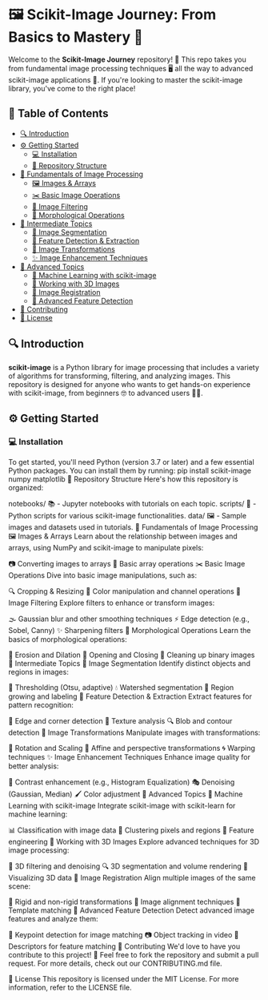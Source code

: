 # 🖼️ Scikit-Image Journey: From Basics to Mastery 🌌

Welcome to the **Scikit-Image Journey** repository! 🚀 This repo takes you from fundamental image processing techniques 🖥️ all the way to advanced scikit-image applications 🎨. If you're looking to master the scikit-image library, you've come to the right place!

## 📖 Table of Contents
- [🔍 Introduction](#-introduction)
- [⚙️ Getting Started](#%EF%B8%8F-getting-started)
  - [💻 Installation](#-installation)
  - [📁 Repository Structure](#-repository-structure)
- [🔧 Fundamentals of Image Processing](#-fundamentals-of-image-processing)
  - [🖼️ Images & Arrays](#-images--arrays)
  - [✂️ Basic Image Operations](#-basic-image-operations)
  - [🎨 Image Filtering](#-image-filtering)
  - [🔲 Morphological Operations](#-morphological-operations)
- [🔄 Intermediate Topics](#-intermediate-topics)
  - [🧩 Image Segmentation](#-image-segmentation)
  - [📍 Feature Detection & Extraction](#-feature-detection--extraction)
  - [🔄 Image Transformations](#-image-transformations)
  - [✨ Image Enhancement Techniques](#-image-enhancement-techniques)
- [🧠 Advanced Topics](#-advanced-topics)
  - [🤖 Machine Learning with scikit-image](#-machine-learning-with-scikit-image)
  - [🧊 Working with 3D Images](#-working-with-3d-images)
  - [🔗 Image Registration](#-image-registration)
  - [🔬 Advanced Feature Detection](#-advanced-feature-detection)
- [🤝 Contributing](#-contributing)
- [📜 License](#-license)

## 🔍 Introduction
**scikit-image** is a Python library for image processing that includes a variety of algorithms for transforming, filtering, and analyzing images. This repository is designed for anyone who wants to get hands-on experience with scikit-image, from beginners 🤓 to advanced users 👩‍💻.

## ⚙️ Getting Started

### 💻 Installation
To get started, you'll need Python (version 3.7 or later) and a few essential Python packages. You can install them by running:
pip install scikit-image numpy matplotlib
📁 Repository Structure
Here's how this repository is organized:

notebooks/ 📚 - Jupyter notebooks with tutorials on each topic.
scripts/ 📝 - Python scripts for various scikit-image functionalities.
data/ 🖼️ - Sample images and datasets used in tutorials.
🔧 Fundamentals of Image Processing
🖼️ Images & Arrays
Learn about the relationship between images and arrays, using NumPy and scikit-image to manipulate pixels:

📷 Converting images to arrays
🧮 Basic array operations
✂️ Basic Image Operations
Dive into basic image manipulations, such as:

🔍 Cropping & Resizing
🎨 Color manipulation and channel operations
🎨 Image Filtering
Explore filters to enhance or transform images:

🌫️ Gaussian blur and other smoothing techniques
⚡ Edge detection (e.g., Sobel, Canny)
✨ Sharpening filters
🔲 Morphological Operations
Learn the basics of morphological operations:

🧱 Erosion and Dilation
🔗 Opening and Closing
🧼 Cleaning up binary images
🔄 Intermediate Topics
🧩 Image Segmentation
Identify distinct objects and regions in images:

🔲 Thresholding (Otsu, adaptive)
💧 Watershed segmentation
🌱 Region growing and labeling
📍 Feature Detection & Extraction
Extract features for pattern recognition:

🌄 Edge and corner detection
🧬 Texture analysis
🔍 Blob and contour detection
🔄 Image Transformations
Manipulate images with transformations:

🔄 Rotation and Scaling
📐 Affine and perspective transformations
🌀 Warping techniques
✨ Image Enhancement Techniques
Enhance image quality for better analysis:

🔋 Contrast enhancement (e.g., Histogram Equalization)
🎭 Denoising (Gaussian, Median)
🖌️ Color adjustment
🧠 Advanced Topics
🤖 Machine Learning with scikit-image
Integrate scikit-image with scikit-learn for machine learning:

📊 Classification with image data
🔢 Clustering pixels and regions
🔎 Feature engineering
🧊 Working with 3D Images
Explore advanced techniques for 3D image processing:

🧽 3D filtering and denoising
🔍 3D segmentation and volume rendering
🌈 Visualizing 3D data
🔗 Image Registration
Align multiple images of the same scene:

🎯 Rigid and non-rigid transformations
📐 Image alignment techniques
🧩 Template matching
🔬 Advanced Feature Detection
Detect advanced image features and analyze them:

🌌 Keypoint detection for image matching
📷 Object tracking in video
🧩 Descriptors for feature matching
🤝 Contributing
We'd love to have you contribute to this project! 🤗 Feel free to fork the repository and submit a pull request. For more details, check out our CONTRIBUTING.md file.

📜 License
This repository is licensed under the MIT License. For more information, refer to the LICENSE file.

